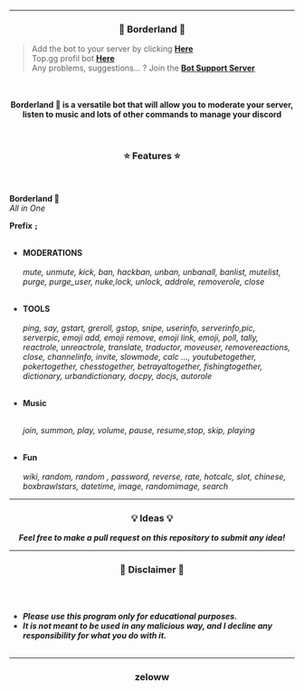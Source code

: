 

-----

### <p align="center">🔮  Borderland 🔮 </p>
> Add the bot to your server by clicking **[Here](https://botjoin.com)**<br>
> Top.gg profil bot **[Here](https://top.gg/com/borderland)**<br>
> Any problems, suggestions... ? Join the **[Bot Support Server](https://discord.gg/HmDKy9Twzh)**
<p align="center">
<strong>
  <br><br>
 Borderland 🔮 is a versatile bot that will allow you to moderate your server, listen to music and lots of other commands to manage your discord
</strong>
</p>
<br>

### <p align="center">⭐ Features ⭐</p>
<br><br>
**Borderland 🔮** 
<br>
_All in One_

**Prefix  `; `**
 <br><br>
 
* **MODERATIONS**
<br><br>
_mute, unmute, kick, ban, hackban, unban, unbanall, banlist, mutelist, purge, purge_user, nuke,lock, unlock, addrole, removerole, close_
<br><br>

* **TOOLS**
<br><br>
_ping, say, gstart, greroll, gstop, snipe, userinfo, serverinfo,pic, serverpic, emoji add, emoji remove, emoji link, emoji, poll, tally, reactrole, unreactrole, translate, traductor, moveuser, removereactions, close, channelinfo, invite, slowmode, calc <sign> <num1> <num2>..., youtubetogether, pokertogether, chesstogether, betrayaltogether, fishingtogether, dictionary, urbandictionary, docpy, docjs, autorole_
<br><br>
  
* **Music**
<br><br>

  _join, summon, play, volume, pause, resume,stop, skip, playing_
<br><br>
  
* **Fun**
<br><br>
_wiki, random, random <number> <number>, password, reverse, rate, hotcalc, slot, chinese, boxbrawlstars, datetime, image, randomimage, search_
 
 
-----

### <p align="center">💡 Ideas 💡</p>

<p align="center"><strong><i>Feel free to make a pull request on this repository to submit any idea!</i></strong</p>

-----

### <p align="center">📌 Disclaimer 📌</p>

<br><br>
* ***Please use this program only for educational purposes.***
* ***It is not meant to be used in any malicious way, and I decline any responsibility for what you do with it.***
<br><br>

-----

### <p align="center">zeloww</p>
